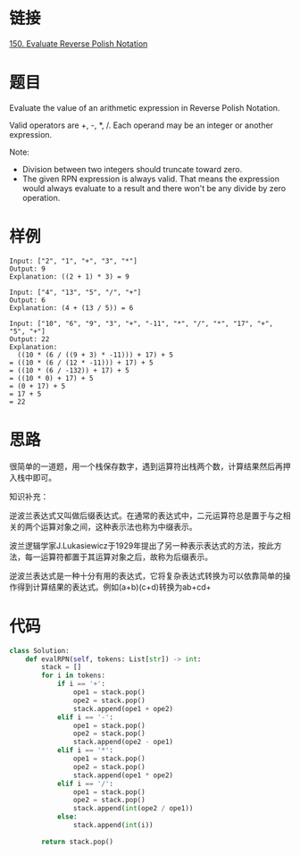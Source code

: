 # 链接
[150. Evaluate Reverse Polish Notation](https://leetcode.com/problems/evaluate-reverse-polish-notation/)

# 题目
Evaluate the value of an arithmetic expression in Reverse Polish Notation.

Valid operators are +, -, *, /. Each operand may be an integer or another expression.

Note:

- Division between two integers should truncate toward zero.
- The given RPN expression is always valid. That means the expression would always evaluate to a result and there won't be any divide by zero operation.

# 样例
```
Input: ["2", "1", "+", "3", "*"]
Output: 9
Explanation: ((2 + 1) * 3) = 9
```

```
Input: ["4", "13", "5", "/", "+"]
Output: 6
Explanation: (4 + (13 / 5)) = 6
```

```
Input: ["10", "6", "9", "3", "+", "-11", "*", "/", "*", "17", "+", "5", "+"]
Output: 22
Explanation: 
  ((10 * (6 / ((9 + 3) * -11))) + 17) + 5
= ((10 * (6 / (12 * -11))) + 17) + 5
= ((10 * (6 / -132)) + 17) + 5
= ((10 * 0) + 17) + 5
= (0 + 17) + 5
= 17 + 5
= 22
```

# 思路
很简单的一道题，用一个栈保存数字，遇到运算符出栈两个数，计算结果然后再押入栈中即可。

知识补充：

逆波兰表达式又叫做后缀表达式。在通常的表达式中，二元运算符总是置于与之相关的两个运算对象之间，这种表示法也称为中缀表示。

波兰逻辑学家J.Lukasiewicz于1929年提出了另一种表示表达式的方法，按此方法，每一运算符都置于其运算对象之后，故称为后缀表示。

逆波兰表达式是一种十分有用的表达式，它将复杂表达式转换为可以依靠简单的操作得到计算结果的表达式。例如(a+b)(c+d)转换为ab+cd+

# 代码
```python
class Solution:
    def evalRPN(self, tokens: List[str]) -> int:
        stack = []
        for i in tokens:
            if i == '+':
                ope1 = stack.pop()
                ope2 = stack.pop()
                stack.append(ope1 + ope2)
            elif i == '-':
                ope1 = stack.pop()
                ope2 = stack.pop()
                stack.append(ope2 - ope1)
            elif i == '*':
                ope1 = stack.pop()
                ope2 = stack.pop()
                stack.append(ope1 * ope2)
            elif i == '/':
                ope1 = stack.pop()
                ope2 = stack.pop()
                stack.append(int(ope2 / ope1))
            else:
                stack.append(int(i))
                
        return stack.pop()
```